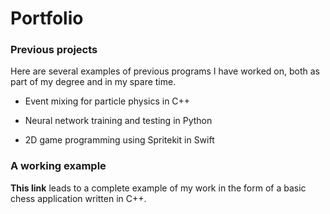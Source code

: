 # Portfolio

### Previous projects
Here are several examples of previous programs I have worked on, both as part of my degree and in my spare time.

- Event mixing for particle physics in C++

- Neural network training and testing in Python

- 2D game programming using Spritekit in Swift

### A working example
__This link__ leads to a complete example of my work in the form of a basic chess application written in C++.
